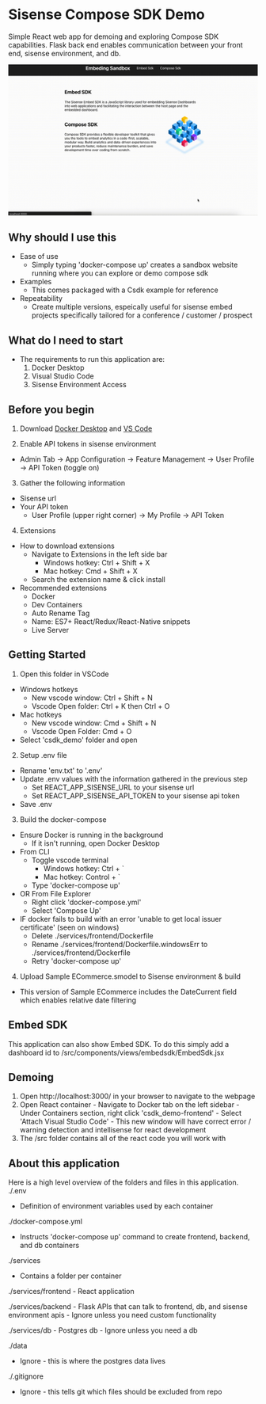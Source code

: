 # Sisense Compose SDK Demo
Simple React web app for demoing and exploring Compose SDK capabilities. Flask back end enables communication between your front end, sisense environment, and db.

![Gif showing demo app in action](example.gif)

## Why should I use this
- Ease of use
  - Simply typing 'docker-compose up' creates a sandbox website running where you can explore or demo compose sdk
- Examples 
  - This comes packaged with a Csdk example for reference 
- Repeatability 
  - Create multiple versions, espeically useful for sisense embed projects specifically tailored for a conference / customer / prospect

## What do I need to start
- The requirements to run this application are:
  1. Docker Desktop
  2. Visual Studio Code
  3. Sisense Environment Access

## Before you begin
1. Download [Docker Desktop](https://www.docker.com/products/docker-desktop/) and [VS Code](https://code.visualstudio.com/download)

2. Enable API tokens in sisense environment
  - Admin Tab -> App Configuration -> Feature Management -> User Profile -> API Token (toggle on)

3. Gather the following information
  - Sisense url
  - Your API token
    - User Profile (upper right corner) -> My Profile -> API Token

4. Extensions
  - How to download extensions
    - Navigate to Extensions in the left side bar
      - Windows hotkey: Ctrl + Shift + X
      - Mac hotkey: Cmd + Shift + X
    - Search the extension name & click install
  - Recommended extensions
    - Docker
    - Dev Containers
    - Auto Rename Tag
    - Name: ES7+ React/Redux/React-Native snippets
    - Live Server

## Getting Started
1. Open this folder in VSCode
  - Windows hotkeys
    - New vscode window: Ctrl + Shift + N
    - Vscode Open folder: Ctrl + K then Ctrl + O
  - Mac hotkeys
    - New vscode window: Cmd + Shift + N
    - Vscode Open Folder: Cmd + O
  - Select 'csdk_demo' folder and open

2. Setup .env file
  - Rename 'env.txt' to '.env'
  - Update .env values with the information gathered in the previous step
    - Set REACT_APP_SISENSE_URL to your sisense url
    - Set REACT_APP_SISENSE_API_TOKEN to your sisense api token
  - Save .env

3. Build the docker-compose
  - Ensure Docker is running in the background
    - If it isn't running, open Docker Desktop
  - From CLI
    - Toggle vscode terminal
      - Windows hotkey: Ctrl + `
      - Mac hotkey: Control + `
    - Type 'docker-compose up'
  - OR From File Explorer
    - Right click 'docker-compose.yml'
    - Select 'Compose Up'
  - IF docker fails to build with an error 'unable to get local issuer certificate' (seen on windows)
    - Delete ./services/frontend/Dockerfile
    - Rename ./services/frontend/Dockerfile.windowsErr to ./services/frontend/Dockerfile
    - Retry 'docker-compose up' 

4. Upload Sample ECommerce.smodel to Sisense environment & build
  - This version of Sample ECommerce includes the DateCurrent field which enables relative date filtering

## Embed SDK
This application can also show Embed SDK. To do this simply add a dashboard id to /src/components/views/embedsdk/EmbedSdk.jsx

## Demoing
  1. Open http://localhost:3000/ in your browser to navigate to the webpage
  2. Open React container
    - Navigate to Docker tab on the left sidebar
    - Under Containers section, right click 'csdk_demo-frontend'
    - Select 'Attach Visual Studio Code'
    - This new window will have correct error / warning detection and intellisense for react development
  3. The /src folder contains all of the react code you will work with

## About this application

Here is a high level overview of the folders and files in this application. 
./.env
  - Definition of environment variables used by each container

./docker-compose.yml
  - Instructs 'docker-compose up' command to create frontend, backend, and db containers

./services
  - Contains a folder per container

  ./services/frontend
    - React application

  ./services/backend
    - Flask APIs that can talk to frontend, db, and sisense environment apis
    - Ignore unless you need custom functionality

  ./services/db
    - Postgres db
    - Ignore unless you need a db

./data
  - Ignore - this is where the postgres data lives

./.gitignore
  - Ignore - this tells git which files should be excluded from repo
